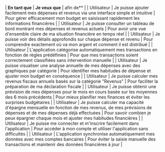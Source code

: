 | **En tant que**        | **Je veux que** | afin de**                                                                                   |
| Utilisateur            | Je puisse ajouter facilement mes dépenses et revenus via une interface simple et intuitive                       | Pour gérer efficacement mon budget en saisissant rapidement les informations financières       |
| Utilisateur            | Je puisse consulter un tableau de bord montrant mes dépenses et revenus actuels                                  | Pour avoir une vue d'ensemble claire de ma situation financière en temps réel                 |
| Utilisateur            | Je puisse voir des détails approfondis sur chaque dépense et revenu                                              | Pour comprendre exactement où va mon argent et comment il est distribué                        |
| Utilisateur            | L'application catégorise automatiquement mes transactions en fonction de règles prédéfinies                       | Pour que mes transactions soient correctement classifiées sans intervention manuelle           |
| Utilisateur            | Je puisse visualiser une analyse annuelle de mes dépenses avec des graphiques par catégorie                      | Pour identifier mes habitudes de dépense et ajuster mon budget en conséquence                  |
| Utilisateur            | Je puisse calculer mes revenus fiscaux annuels basés sur la catégorie "Revenus"                                  | Pour faciliter la préparation de ma déclaration fiscale                                        |
| Utilisateur            | Je puisse obtenir une prévision de mes dépenses pour le mois en cours basée sur les moyennes des 6 mois précédents | Pour mieux planifier mes finances et éviter les surprises budgétaires                          |
| Utilisateur            | Je puisse calculer ma capacité d'épargne mensuelle en fonction de mes revenus, de mes prévisions de dépenses et de mes dépenses déjà effectuées | Pour savoir combien je peux épargner chaque mois et ajuster mes habitudes financières           |
| Utilisateur            | Je puisse me connecter et m'inscrire facilement dans l'application                                                 | Pour accéder à mon compte et utiliser l'application sans difficultés                          |
| Utilisateur            | L'application synchronise automatiquement mes données avec mes comptes bancaires                                  | Pour éviter la saisie manuelle des transactions et maintenir des données financières à jour   |
